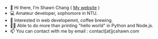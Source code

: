 - 👋 Hi there, I’m Shawn Chang ( [My website](http://jcshawn.com/) )
- 💻 Amateur developer, sophomore in NTU.
- 👀 Interested in web developemnt, coffee brewing.
- 🤟🏻 Able to do more than printing "hello world" in Python and Node.js.
- 📫 You can contact with me by email : contact[at]jcshawn.com

<!---
jschang19/jschang19 is a ✨ special ✨ repository because its `README.md` (this file) appears on your GitHub profile.
You can click the Preview link to take a look at your changes.
--->
